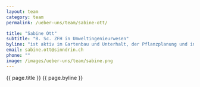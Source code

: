 ```yaml
---
layout: team
category: team
permalink: /ueber-uns/team/sabine-ott/

title: "Sabine Ott"
subtitle: "B. Sc. ZFH in Umweltingenieurwesen"
byline: "ist aktiv im Gartenbau und Unterhalt, der Pflanzplanung und in der Landwirtschaft. Sie hat Interesse und Freude an Gestaltung im weitesten Sinne."
email: sabine.ott@sinndrin.ch
phone: ""
image: /images/ueber-uns/team/sabine.png
---
```

{{ page.title }} {{ page.byline }}